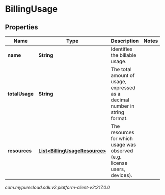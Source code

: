 # BillingUsage


## Properties

| Name | Type | Description | Notes |
| ------------ | ------------- | ------------- | ------------- |
| **name** | **String** | Identifies the billable usage. |  |
| **totalUsage** | **String** | The total amount of usage, expressed as a decimal number in string format. |  |
| **resources** | [**List&lt;BillingUsageResource&gt;**](BillingUsageResource) | The resources for which usage was observed (e.g. license users, devices). |  |




_com.mypurecloud.sdk.v2:platform-client-v2:217.0.0_
